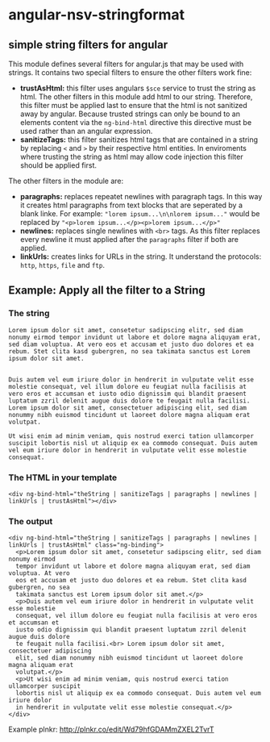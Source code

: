 # angular-nsv-stringformat
## simple string filters for angular

This module defines several filters for angular.js that may be used with strings. It contains two special filters to ensure the other filters work fine:

* **trustAsHtml:** this filter uses angulars `$sce` service to trust the string as html. The other filters in this module add html to our string. Therefore, this filter must be applied last to ensure that the html is not sanitized away by angular. Because trusted strings can only be bound to an elements content via the `ng-bind-html` directive this directive must be used rather than an angular expression.
* **sanitizeTags:** this filter sanitizes html tags that are contained in a string by replacing `<` and `>` by their respective html entities. In enviroments where trusting the string as html may allow code injection this filter should be applied first.

The other filters in the module are:

* **paragraphs:** replaces repeatet newlines with paragraph tags. In this way it creates html paragraphs from text blocks that are seperated by a blank linke. For example: `"lorem ipsum...\n\nlorem ipsum..."` would be replaced by `"<p>lorem ipsum...</p><p>lorem ipsum...</p>"`
* **newlines:** replaces single newlines with `<br>` tags. As this filter replaces every newline it must applied after the `paragraphs` filter if both are applied.
* **linkUrls:** creates links for URLs in the string. It understand the protocols: `http`, `https`, `file` and `ftp`.

## Example: Apply all the filter to a String

### The string

	Lorem ipsum dolor sit amet, consetetur sadipscing elitr, sed diam nonumy eirmod tempor invidunt ut labore et dolore magna aliquyam erat, sed diam voluptua. At vero eos et accusam et justo duo dolores et ea rebum. Stet clita kasd gubergren, no sea takimata sanctus est Lorem ipsum dolor sit amet.
	

	Duis autem vel eum iriure dolor in hendrerit in vulputate velit esse molestie consequat, vel illum dolore eu feugiat nulla facilisis at vero eros et accumsan et iusto odio dignissim qui blandit praesent luptatum zzril delenit augue duis dolore te feugait nulla facilisi.
	Lorem ipsum dolor sit amet, consectetuer adipiscing elit, sed diam nonummy nibh euismod tincidunt ut laoreet dolore magna aliquam erat volutpat. 

	Ut wisi enim ad minim veniam, quis nostrud exerci tation ullamcorper suscipit lobortis nisl ut aliquip ex ea commodo consequat. Duis autem vel eum iriure dolor in hendrerit in vulputate velit esse molestie consequat.

### The HTML in your template

	<div ng-bind-html="theString | sanitizeTags | paragraphs | newlines | linkUrls | trustAsHtml"></div>

### The output

  ```
  <div ng-bind-html="theString | sanitizeTags | paragraphs | newlines | linkUrls | trustAsHtml" class="ng-binding">
    <p>Lorem ipsum dolor sit amet, consetetur sadipscing elitr, sed diam nonumy eirmod
    tempor invidunt ut labore et dolore magna aliquyam erat, sed diam voluptua. At vero
    eos et accusam et justo duo dolores et ea rebum. Stet clita kasd gubergren, no sea
    takimata sanctus est Lorem ipsum dolor sit amet.</p>
    <p>Duis autem vel eum iriure dolor in hendrerit in vulputate velit esse molestie
    consequat, vel illum dolore eu feugiat nulla facilisis at vero eros et accumsan et
    iusto odio dignissim qui blandit praesent luptatum zzril delenit augue duis dolore
    te feugait nulla facilisi.<br> Lorem ipsum dolor sit amet, consectetuer adipiscing
    elit, sed diam nonummy nibh euismod tincidunt ut laoreet dolore magna aliquam erat
    volutpat.</p>
    <p>Ut wisi enim ad minim veniam, quis nostrud exerci tation ullamcorper suscipit
    lobortis nisl ut aliquip ex ea commodo consequat. Duis autem vel eum iriure dolor
    in hendrerit in vulputate velit esse molestie consequat.</p>
  </div>
  ```
	
Example plnkr: http://plnkr.co/edit/Wd79hfGDAMmZXEL2TvrT
